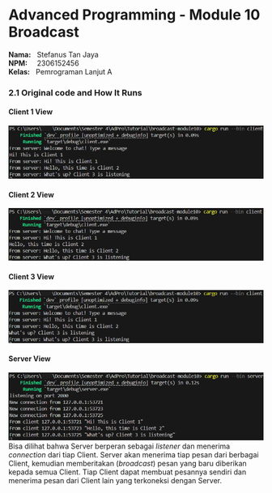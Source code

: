 # Advanced Programming - Module 10 Broadcast
**Nama:**   &nbsp; Stefanus Tan Jaya<br>
**NPM:**    &nbsp;&ensp; 2306152456<br>
**Kelas:**  &nbsp; Pemrograman Lanjut A<br>

### 2.1 Original code and How It Runs
#### Client 1 View
![Client 1](client1.png)
#### Client 2 View
![Client 2](client2.png)
#### Client 3 View
![Client 3](client3.png)
#### Server View
![Server](server.png)
Bisa dilihat bahwa Server berperan sebagai _listener_ dan menerima _connection_ dari tiap Client. Server akan menerima tiap pesan dari berbagai Client, kemudian memberitakan (_broadcast_) pesan yang baru diberikan kepada semua Client. Tiap Client dapat membuat pesannya sendiri dan menerima pesan dari Client lain yang terkoneksi dengan Server.